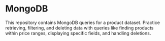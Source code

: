# MongoDB


This repository contains MongoDB queries for a product dataset. Practice retrieving, filtering, and deleting data with queries like finding products within price ranges, displaying specific fields, and handling deletions.
